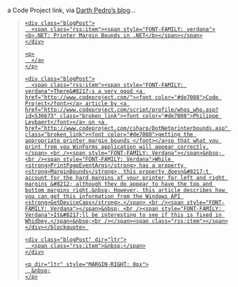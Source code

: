 a Code Project link, via [Darth Pedro&#8217;s blog](http://darthpedro.blogspot.com)&#8230;

<blockquote dir="ltr" style="MARGIN-RIGHT: 0px">
  <p>
    <a id="titleLink" href="http://darthpedro.blogspot.com/2004/07/net-printer-margin-bounds-in-net.html"></p> 
    
    <div class="blogPost">
      <span class="rss:item"><span style="FONT-FAMILY: verdana"><b>.NET: Printer Margin Bounds in .NET</b></span></span>
    </div>
    
    <p>
      </a>
    </p>
    
    <div class="blogPost">
      <span class="rss:item"><span style="FONT-FAMILY: verdana">There&#8217;s a very good <a href="http://www.codeproject.com/"><font color="#de7008">Code Project</font></a> article by <a href="http://www.codeproject.com/script/profile/whos_who.asp?id=536673" class="broken_link"><font color="#de7008">Philippe Leybaert</font></a> on <a href="http://www.codeproject.com/csharp/DotNetprinterbounds.asp" class="broken_link"><font color="#de7008">getting the appropriate printer margin bounds </font></a>so that what you print from you WinForms application will appear correctly.</span> <br /><span style="FONT-FAMILY: Verdana"></span>&nbsp; <br /><span style="FONT-FAMILY: Verdana">While <strong>PrintPageEventArgs</strong> has a property <strong>MarginBounds</strong>, this property doesn&#8217;t account for the hard margins of your printer for left and right margins &#8212; although they do appear to have the top and bottom margins right.&nbsp; However, this article describes how you can get this information from the Windows API <strong>GetDeviceCaps</strong>.</span> <br /><span style="FONT-FAMILY: Verdana"></span>&nbsp; <br /><span style="FONT-FAMILY: Verdana">It&#8217;ll be interesting to see if this is fixed in Whidbey.</span>&nbsp;<br /></span><span class="rss:item"></span>
    </div></blockquote> 
    
    <div class="blogPost" dir="ltr">
      <span class="rss:item">&nbsp;</span>
    </div>
    
    <p dir="ltr" style="MARGIN-RIGHT: 0px">
      &nbsp;
    </p>